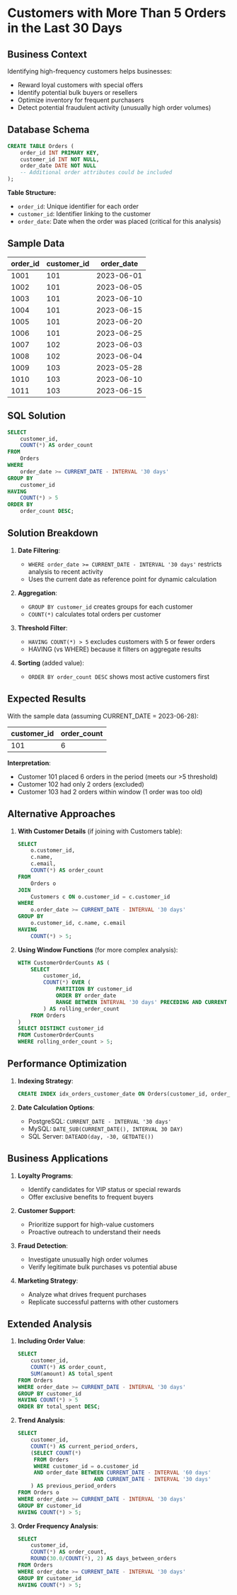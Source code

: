 # Customers with More Than 5 Orders in the Last 30 Days

## Business Context
Identifying high-frequency customers helps businesses:
- Reward loyal customers with special offers
- Identify potential bulk buyers or resellers
- Optimize inventory for frequent purchasers
- Detect potential fraudulent activity (unusually high order volumes)

## Database Schema

```sql
CREATE TABLE Orders (
    order_id INT PRIMARY KEY,
    customer_id INT NOT NULL,
    order_date DATE NOT NULL
    -- Additional order attributes could be included
);
```

**Table Structure:**
- `order_id`: Unique identifier for each order
- `customer_id`: Identifier linking to the customer
- `order_date`: Date when the order was placed (critical for this analysis)

## Sample Data

| order_id | customer_id | order_date  |
|----------|-------------|-------------|
| 1001     | 101         | 2023-06-01  |
| 1002     | 101         | 2023-06-05  |
| 1003     | 101         | 2023-06-10  |
| 1004     | 101         | 2023-06-15  |
| 1005     | 101         | 2023-06-20  |
| 1006     | 101         | 2023-06-25  |
| 1007     | 102         | 2023-06-03  |
| 1008     | 102         | 2023-06-04  |
| 1009     | 103         | 2023-05-28  | -- Outside 30-day window
| 1010     | 103         | 2023-06-10  |
| 1011     | 103         | 2023-06-15  |

## SQL Solution

```sql
SELECT 
    customer_id, 
    COUNT(*) AS order_count
FROM 
    Orders
WHERE 
    order_date >= CURRENT_DATE - INTERVAL '30 days'
GROUP BY 
    customer_id
HAVING 
    COUNT(*) > 5
ORDER BY 
    order_count DESC;
```

## Solution Breakdown

1. **Date Filtering**:
   - `WHERE order_date >= CURRENT_DATE - INTERVAL '30 days'` restricts analysis to recent activity
   - Uses the current date as reference point for dynamic calculation

2. **Aggregation**:
   - `GROUP BY customer_id` creates groups for each customer
   - `COUNT(*)` calculates total orders per customer

3. **Threshold Filter**:
   - `HAVING COUNT(*) > 5` excludes customers with 5 or fewer orders
   - HAVING (vs WHERE) because it filters on aggregate results

4. **Sorting** (added value):
   - `ORDER BY order_count DESC` shows most active customers first

## Expected Results

With the sample data (assuming CURRENT_DATE = 2023-06-28):

| customer_id | order_count |
|-------------|-------------|
| 101         | 6           |

**Interpretation**:
- Customer 101 placed 6 orders in the period (meets our >5 threshold)
- Customer 102 had only 2 orders (excluded)
- Customer 103 had 2 orders within window (1 order was too old)

## Alternative Approaches

1. **With Customer Details** (if joining with Customers table):
   ```sql
   SELECT 
       o.customer_id, 
       c.name, 
       c.email,
       COUNT(*) AS order_count
   FROM 
       Orders o
   JOIN 
       Customers c ON o.customer_id = c.customer_id
   WHERE 
       o.order_date >= CURRENT_DATE - INTERVAL '30 days'
   GROUP BY 
       o.customer_id, c.name, c.email
   HAVING 
       COUNT(*) > 5;
   ```

2. **Using Window Functions** (for more complex analysis):
   ```sql
   WITH CustomerOrderCounts AS (
       SELECT 
           customer_id,
           COUNT(*) OVER (
               PARTITION BY customer_id
               ORDER BY order_date
               RANGE BETWEEN INTERVAL '30 days' PRECEDING AND CURRENT ROW
           ) AS rolling_order_count
       FROM Orders
   )
   SELECT DISTINCT customer_id
   FROM CustomerOrderCounts
   WHERE rolling_order_count > 5;
   ```

## Performance Optimization

1. **Indexing Strategy**:
   ```sql
   CREATE INDEX idx_orders_customer_date ON Orders(customer_id, order_date);
   ```

2. **Date Calculation Options**:
   - PostgreSQL: `CURRENT_DATE - INTERVAL '30 days'`
   - MySQL: `DATE_SUB(CURRENT_DATE(), INTERVAL 30 DAY)`
   - SQL Server: `DATEADD(day, -30, GETDATE())`

## Business Applications

1. **Loyalty Programs**:
   - Identify candidates for VIP status or special rewards
   - Offer exclusive benefits to frequent buyers

2. **Customer Support**:
   - Prioritize support for high-value customers
   - Proactive outreach to understand their needs

3. **Fraud Detection**:
   - Investigate unusually high order volumes
   - Verify legitimate bulk purchases vs potential abuse

4. **Marketing Strategy**:
   - Analyze what drives frequent purchases
   - Replicate successful patterns with other customers

## Extended Analysis

1. **Including Order Value**:
   ```sql
   SELECT 
       customer_id,
       COUNT(*) AS order_count,
       SUM(amount) AS total_spent
   FROM Orders
   WHERE order_date >= CURRENT_DATE - INTERVAL '30 days'
   GROUP BY customer_id
   HAVING COUNT(*) > 5
   ORDER BY total_spent DESC;
   ```

2. **Trend Analysis**:
   ```sql
   SELECT 
       customer_id,
       COUNT(*) AS current_period_orders,
       (SELECT COUNT(*) 
        FROM Orders 
        WHERE customer_id = o.customer_id
        AND order_date BETWEEN CURRENT_DATE - INTERVAL '60 days' 
                           AND CURRENT_DATE - INTERVAL '30 days'
       ) AS previous_period_orders
   FROM Orders o
   WHERE order_date >= CURRENT_DATE - INTERVAL '30 days'
   GROUP BY customer_id
   HAVING COUNT(*) > 5;
   ```

3. **Order Frequency Analysis**:
   ```sql
   SELECT 
       customer_id,
       COUNT(*) AS order_count,
       ROUND(30.0/COUNT(*), 2) AS days_between_orders
   FROM Orders
   WHERE order_date >= CURRENT_DATE - INTERVAL '30 days'
   GROUP BY customer_id
   HAVING COUNT(*) > 5;
   ```
